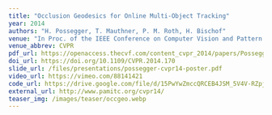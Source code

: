 ```yaml
---
title: "Occlusion Geodesics for Online Multi-Object Tracking"
year: 2014
authors: "H. Possegger, T. Mauthner, P. M. Roth, H. Bischof"
venue: "In Proc. of the IEEE Conference on Computer Vision and Pattern Recognition"
venue_abbrev: CVPR
pdf_url: https://openaccess.thecvf.com/content_cvpr_2014/papers/Possegger_Occlusion_Geodesics_for_2014_CVPR_paper.pdf
doi_url: https://doi.org/10.1109/CVPR.2014.170
slide_url: /files/presentations/possegger-cvpr14-poster.pdf
video_url: https://vimeo.com/88141421
code_url: https://drive.google.com/file/d/15PwYwZmccQRCEB4JSM_5V4V-RZpjAI66/view?usp=sharing
external_url: http://www.pamitc.org/cvpr14/
teaser_img: /images/teaser/occgeo.webp
---
```

